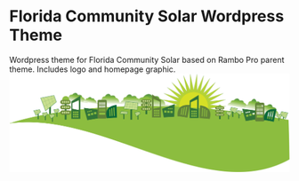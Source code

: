 # Florida Community Solar Wordpress Theme
Wordpress theme for Florida Community Solar based on Rambo Pro parent theme. Includes logo and homepage graphic.
![](https://raw.githubusercontent.com/stevebarakat/florida-community-solar-wordpress-theme/master/images/florida-community-solar-banner.png)
